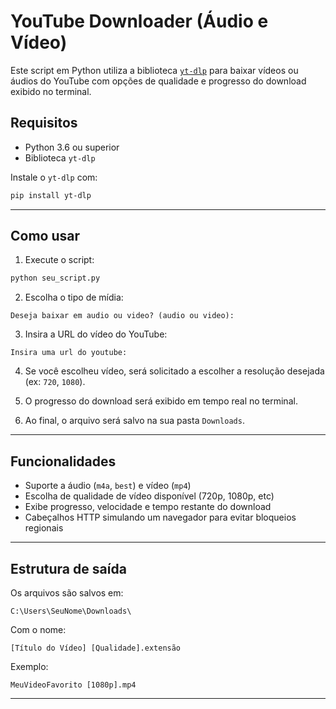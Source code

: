 # YouTube Downloader (Áudio e Vídeo)

Este script em Python utiliza a biblioteca [`yt-dlp`](https://github.com/yt-dlp/yt-dlp) para baixar vídeos ou áudios do YouTube com opções de qualidade e progresso do download exibido no terminal.

## Requisitos

- Python 3.6 ou superior
- Biblioteca `yt-dlp`

Instale o `yt-dlp` com:

```bash
pip install yt-dlp
```
---

## Como usar

1. Execute o script:

```bash
python seu_script.py
```

2. Escolha o tipo de mídia:

```
Deseja baixar em audio ou video? (audio ou video):
```

3. Insira a URL do vídeo do YouTube:

```
Insira uma url do youtube:
```

4. Se você escolheu vídeo, será solicitado a escolher a resolução desejada (ex: `720`, `1080`).

5. O progresso do download será exibido em tempo real no terminal.

6. Ao final, o arquivo será salvo na sua pasta `Downloads`.

---

## Funcionalidades

- Suporte a áudio (`m4a`, `best`) e vídeo (`mp4`)
- Escolha de qualidade de vídeo disponível (720p, 1080p, etc)
- Exibe progresso, velocidade e tempo restante do download
- Cabeçalhos HTTP simulando um navegador para evitar bloqueios regionais
---

## Estrutura de saída

Os arquivos são salvos em:

```
C:\Users\SeuNome\Downloads\
```

Com o nome:

```
[Título do Vídeo] [Qualidade].extensão
```

Exemplo:

```
MeuVideoFavorito [1080p].mp4
```
---
